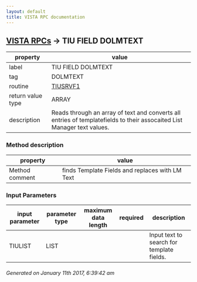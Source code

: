 ```yaml
---
layout: default
title: VISTA RPC documentation
---
```




## [VISTA RPCs](TableOfContent.md) &#8594; TIU FIELD DOLMTEXT 

 property | value 
--- | --- 
 label | TIU FIELD DOLMTEXT
 tag | DOLMTEXT
 routine | [TIUSRVF1](http://code.osehra.org/dox/Routine_TIUSRVF1_source.html)
 return value type | ARRAY
 description | Reads through an array of text and converts all entries of templatefields to their assocaited List Manager text values.


### Method description

 property | value 
--- | --- 
 Method comment | finds Template Fields and replaces with LM Text

### Input Parameters

| input parameter | parameter type | maximum data length | required | description | 
| --- | --- | --- | --- | --- | 
| TIULIST | LIST |  |  | Input text to search for template fields. | 




 ###### Generated on January 11th 2017, 6:39:42 am